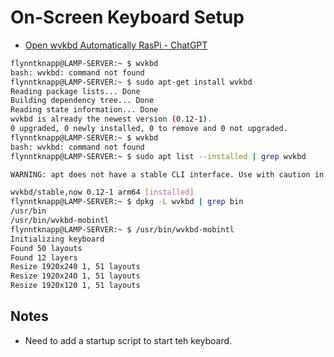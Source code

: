 # On-Screen Keyboard Setup

- [Open wvkbd Automatically RasPi - ChatGPT](https://chat.openai.com/share/21d2d863-2cfd-4fa5-9c35-32fc7e6cabdf)

```bash
flynntknapp@LAMP-SERVER:~ $ wvkbd
bash: wvkbd: command not found
flynntknapp@LAMP-SERVER:~ $ sudo apt-get install wvkbd
Reading package lists... Done
Building dependency tree... Done
Reading state information... Done
wvkbd is already the newest version (0.12-1).
0 upgraded, 0 newly installed, 0 to remove and 0 not upgraded.
flynntknapp@LAMP-SERVER:~ $ wvkbd
bash: wvkbd: command not found
flynntknapp@LAMP-SERVER:~ $ sudo apt list --installed | grep wvkbd

WARNING: apt does not have a stable CLI interface. Use with caution in scripts.

wvkbd/stable,now 0.12-1 arm64 [installed]
flynntknapp@LAMP-SERVER:~ $ dpkg -L wvkbd | grep bin
/usr/bin
/usr/bin/wvkbd-mobintl
flynntknapp@LAMP-SERVER:~ $ /usr/bin/wvkbd-mobintl 
Initializing keyboard
Found 50 layouts
Found 12 layers
Resize 1920x240 1, 51 layouts
Resize 1920x240 1, 51 layouts
Resize 1920x120 1, 51 layouts
```

## Notes

- Need to add a startup script to start teh keyboard.

